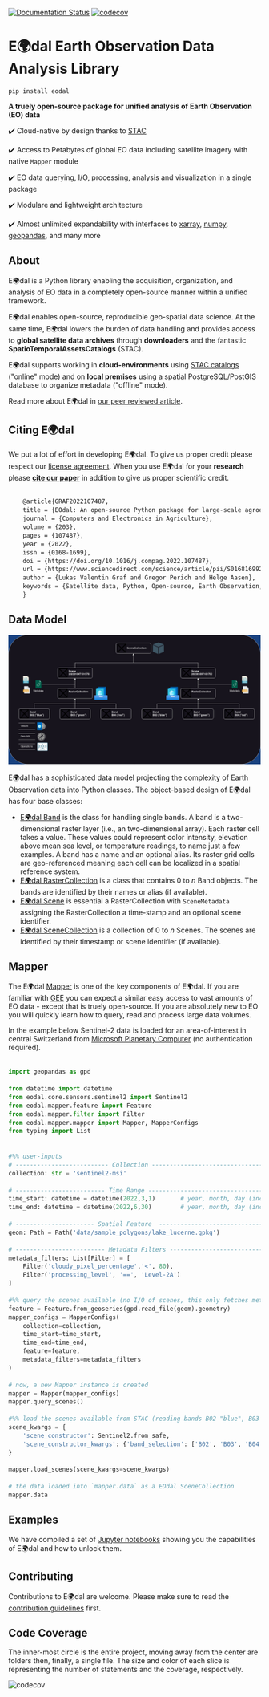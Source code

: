 [![Documentation Status](https://readthedocs.org/projects/eodal/badge/?version=latest)](https://eodal.readthedocs.io/en/latest/?badge=latest)
[![codecov](https://codecov.io/gh/EOA-team/eodal/graph/badge.svg?token=YA08L2Z608)](https://codecov.io/gh/EOA-team/eodal)

# E:earth_africa:dal Earth Observation Data Analysis Library

```shell
pip install eodal
```

**A truely open-source package for unified analysis of Earth Observation (EO) data**

:heavy_check_mark: Cloud-native by design thanks to [STAC](https://stacspec.org/en)

:heavy_check_mark: Access to Petabytes of global EO data including satellite imagery with native `Mapper` module

:heavy_check_mark: EO data querying, I/O, processing, analysis and visualization in a single package

:heavy_check_mark: Modulare and lightweight architecture

:heavy_check_mark: Almost unlimited expandability with interfaces to [xarray](https://docs.xarray.dev/en/stable/), [numpy](https://numpy.org/), [geopandas](https://geopandas.org/en/stable/), and many more

## About

E:earth_africa:dal is a Python library enabling the acquisition, organization, and analysis of EO data in a completely open-source manner within a unified framework.

E:earth_africa:dal enables open-source, reproducible geo-spatial data science. At the same time, E:earth_africa:dal lowers the burden of data handling and provides access to **global satellite data archives** through **downloaders** and the fantastic **SpatioTemporalAssetsCatalogs** (STAC).

E:earth_africa:dal supports working in **cloud-environments** using [STAC catalogs](https://stacspec.org/) ("online" mode) and on **local premises** using a spatial PostgreSQL/PostGIS database to organize metadata ("offline" mode).

Read more about E:earth_africa:dal in [our peer reviewed article](https://doi.org/10.1016/j.compag.2022.107487).

## Citing E:earth_africa:dal

We put a lot of effort in developing E:earth_africa:dal. To give us proper credit please respect our [license agreement](LICENSE). When you use E:earth_africa:dal for your **research** please [**cite our paper**](https://doi.org/10.1016/j.compag.2022.107487) in addition to give us proper scientific credit.

```latex

	@article{GRAF2022107487,
	title = {EOdal: An open-source Python package for large-scale agroecological research using Earth Observation and gridded environmental data},
	journal = {Computers and Electronics in Agriculture},
	volume = {203},
	pages = {107487},
	year = {2022},
	issn = {0168-1699},
	doi = {https://doi.org/10.1016/j.compag.2022.107487},
	url = {https://www.sciencedirect.com/science/article/pii/S0168169922007955},
	author = {Lukas Valentin Graf and Gregor Perich and Helge Aasen},
	keywords = {Satellite data, Python, Open-source, Earth Observation, Ecophysiology}
	}

```

## Data Model

![EOdal data model](https://raw.githubusercontent.com/EOA-team/eodal/master/img/EOdal_Data-Model.jpg)

E:earth_africa:dal has a sophisticated data model projecting the complexity of Earth Observation data into Python classes. The object-based design of E:earth_africa:dal has four base classes:

* [E:earth_africa:dal Band](https://github.com/EOA-team/eodal/tree/master/eodal/core/band.py) is the class for handling single bands. A band is a two-dimensional raster layer (i.e., an two-dimensional array). Each raster cell takes a value. These values could represent color intensity, elevation above mean sea level, or temperature readings, to name just a few examples. A band has a name and an optional alias. Its raster grid cells are geo-referenced meaning each cell can be localized in a spatial reference system.
* [E:earth_africa:dal RasterCollection](https://github.com/EOA-team/eodal/tree/master/eodal/core/raster.py) is a class that contains 0 to *n* Band objects. The bands are identified by their names or alias (if available).
* [E:earth_africa:dal Scene](https://github.com/EOA-team/eodal/tree/master/eodal/core/raster.py) is essential a RasterCollection with `SceneMetadata` assigning the RasterCollection a time-stamp and an optional scene identifier.
* [E:earth_africa:dal SceneCollection](https://github.com/EOA-team/eodal/tree/master/eodal/core/raster.py) is a collection of 0 to *n* Scenes. The scenes are identified by their timestamp or scene identifier (if available).

## Mapper

The E:earth_africa:dal [Mapper](https://github.com/EOA-team/eodal/tree/master/eodal/mapper/mapper.py) is one of the key components of E:earth_africa:dal. If you are familiar with [GEE](https://earthengine.google.com/) you can expect a similar easy access to vast amounts of EO data - except that is truely open-source. If you are absolutely new to EO you will quickly learn how to query, read and process large data volumes.

In the example below Sentinel-2 data is loaded for an area-of-interest in central Switzerland from [Microsoft Planetary Computer](https://planetarycomputer.microsoft.com/) (no authentication required).

```python

import geopandas as gpd

from datetime import datetime
from eodal.core.sensors.sentinel2 import Sentinel2
from eodal.mapper.feature import Feature
from eodal.mapper.filter import Filter
from eodal.mapper.mapper import Mapper, MapperConfigs
from typing import List


#%% user-inputs
# -------------------------- Collection -------------------------------
collection: str = 'sentinel2-msi'
	
# ------------------------- Time Range ---------------------------------
time_start: datetime = datetime(2022,3,1)  		# year, month, day (incl.)
time_end: datetime = datetime(2022,6,30)   		# year, month, day (incl.)
	
# ---------------------- Spatial Feature  ------------------------------
geom: Path = Path('data/sample_polygons/lake_lucerne.gpkg')
	
# ------------------------- Metadata Filters ---------------------------
metadata_filters: List[Filter] = [
	Filter('cloudy_pixel_percentage','<', 80),
	Filter('processing_level', '==', 'Level-2A')
]
	
#%% query the scenes available (no I/O of scenes, this only fetches metadata)
feature = Feature.from_geoseries(gpd.read_file(geom).geometry)
mapper_configs = MapperConfigs(
	collection=collection,
	time_start=time_start,
	time_end=time_end,
	feature=feature,
	metadata_filters=metadata_filters
)

# now, a new Mapper instance is created
mapper = Mapper(mapper_configs)
mapper.query_scenes()
	
#%% load the scenes available from STAC (reading bands B02 "blue", B03 "green", B04 "red")
scene_kwargs = {
	'scene_constructor': Sentinel2.from_safe,
	'scene_constructor_kwargs': {'band_selection': ['B02', 'B03', 'B04'], 'read_scl': False}
}

mapper.load_scenes(scene_kwargs=scene_kwargs)

# the data loaded into `mapper.data` as a EOdal SceneCollection
mapper.data

```

## Examples
We have compiled a set of [Jupyter notebooks](https://github.com/EOA-team/eodal_notebooks) showing you the capabilities of E:earth_africa:dal and how to unlock them.

## Contributing

Contributions to E:earth_africa:dal are welcome. Please make sure to read the [contribution guidelines](https://github.com/EOA-team/eodal/tree/master/Contributing.rst) first.

## Code Coverage
The inner-most circle is the entire project, moving away from the center are folders then, finally, a single file. The size and color of each slice is representing the number of statements and the coverage, respectively.

![codecov](https://codecov.io/gh/EOA-team/eodal/graphs/sunburst.svg?token=YA08L2Z608)
